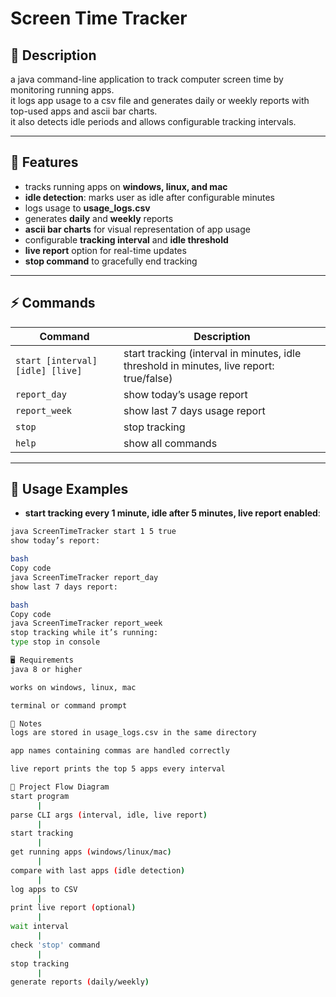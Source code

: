 # Screen Time Tracker

## 📌 Description
a java command-line application to track computer screen time by monitoring running apps.  
it logs app usage to a csv file and generates daily or weekly reports with top-used apps and ascii bar charts.  
it also detects idle periods and allows configurable tracking intervals.  

---

## 🚀 Features
- tracks running apps on **windows, linux, and mac**  
- **idle detection**: marks user as idle after configurable minutes  
- logs usage to **usage_logs.csv**  
- generates **daily** and **weekly** reports  
- **ascii bar charts** for visual representation of app usage  
- configurable **tracking interval** and **idle threshold**  
- **live report** option for real-time updates  
- **stop command** to gracefully end tracking  

---

## ⚡ Commands

| Command | Description |
|---------|-------------|
| `start [interval] [idle] [live]` | start tracking (interval in minutes, idle threshold in minutes, live report: true/false) |
| `report_day` | show today’s usage report |
| `report_week` | show last 7 days usage report |
| `stop` | stop tracking |
| `help` | show all commands |

---

## 📂 Usage Examples

- **start tracking every 1 minute, idle after 5 minutes, live report enabled**:
```bash
java ScreenTimeTracker start 1 5 true
show today’s report:

bash
Copy code
java ScreenTimeTracker report_day
show last 7 days report:

bash
Copy code
java ScreenTimeTracker report_week
stop tracking while it’s running:
type stop in console

🖥 Requirements
java 8 or higher

works on windows, linux, mac

terminal or command prompt

📝 Notes
logs are stored in usage_logs.csv in the same directory

app names containing commas are handled correctly

live report prints the top 5 apps every interval

🔄 Project Flow Diagram
start program
      |
parse CLI args (interval, idle, live report)
      |
start tracking
      |
get running apps (windows/linux/mac)
      |
compare with last apps (idle detection)
      |
log apps to CSV
      |
print live report (optional)
      |
wait interval
      |
check 'stop' command
      |
stop tracking
      |
generate reports (daily/weekly)
